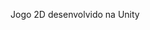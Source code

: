 Jogo 2D desenvolvido na Unity
<div align="center">
  <img src="https://desblogada.files.wordpress.co..." width="0px" />
</div>
